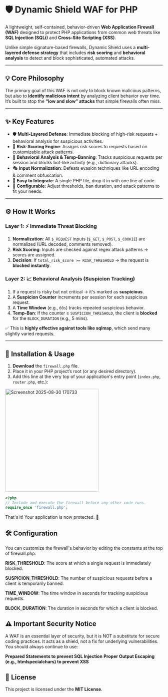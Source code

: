 # 🛡️ Dynamic Shield WAF for PHP

A lightweight, self-contained, behavior-driven **Web Application Firewall (WAF)** designed to protect PHP applications from common web threats like **SQL Injection (SQLi)** and **Cross-Site Scripting (XSS)**.

Unlike simple signature-based firewalls, Dynamic Shield uses a **multi-layered defense strategy** that includes **risk scoring** and **behavioral analysis** to detect and block sophisticated, automated attacks.

---

## 💡 Core Philosophy
The primary goal of this WAF is not only to block known malicious patterns, but also to **identify malicious intent** by analyzing client behavior over time.  
It’s built to stop the **“low and slow” attacks** that simple firewalls often miss.

---

## ✨ Key Features
- 🛡️ **Multi-Layered Defense**: Immediate blocking of high-risk requests + behavioral analysis for suspicious activities.  
- 💯 **Risk-Scoring Engine**: Assigns risk scores to requests based on customizable attack patterns.  
- 🤖 **Behavioral Analysis & Temp-Banning**: Tracks suspicious requests per session and blocks bot-like activity (e.g., dictionary attacks).  
- 🎭 **Input Normalization**: Defeats evasion techniques like URL encoding & comment obfuscation.  
- 🔌 **Easy to Integrate**: A single PHP file, drop it in with one line of code.  
- 🔧 **Configurable**: Adjust thresholds, ban duration, and attack patterns to fit your needs.  

---

## ⚙️ How It Works

### Layer 1: ⚡ Immediate Threat Blocking
1. **Normalization**: All `$_REQUEST` inputs (`$_GET`, `$_POST`, `$_COOKIE`) are normalized (URL decoded, comments removed).  
2. **Risk Scoring**: Inputs are checked against regex attack patterns → scores are assigned.  
3. **Decision**: If `total_risk_score >= RISK_THRESHOLD` → the request is **blocked instantly**.  

### Layer 2: 📈 Behavioral Analysis (Suspicion Tracking)
1. If a request is risky but not critical → it's marked as **suspicious**.  
2. A **Suspicion Counter** increments per session for each suspicious request.  
3. A **Time Window** (e.g., `60s`) tracks repeated suspicious behavior.  
4. **Temp-Ban**: If the counter ≥ `SUSPICION_THRESHOLD`, the client is **blocked** for the `BLOCK_DURATION` (e.g., 5 mins).  

✅ This is **highly effective against tools like sqlmap**, which send many slightly varied requests.  

---

## 🚀 Installation & Usage

1. **Download** the `firewall.php` file.  
2. Place it in your PHP project’s root (or any desired directory).  
3. Add this line at the very top of your application's entry point (`index.php`, `router.php`, etc.):
<img width="298" height="328" alt="Screenshot 2025-08-30 170733" src="https://github.com/user-attachments/assets/a198a627-3209-4646-ae2c-0b67bed48af7" />

```php
<?php
// Include and execute the firewall before any other code runs.
require_once 'firewall.php';
```
That's it! Your application is now protected. 🎉

## 🛠️ Configuration
You can customize the firewall's behavior by editing the constants at the top of firewall.php:

**RISK_THRESHOLD**: The score at which a single request is immediately blocked.

**SUSPICION_THRESHOLD**: The number of suspicious requests before a client is temporarily banned.

**TIME_WINDOW**: The time window in seconds for tracking suspicious requests.

**BLOCK_DURATION**: The duration in seconds for which a client is blocked.

## ⚠️ Important Security Notice
A WAF is an essential layer of security, but it is NOT a substitute for secure coding practices. It acts as a shield, not a fix for underlying vulnerabilities.
You should always continue to use:

**Prepared Statements to prevent SQL Injection**
**Proper Output Escaping (e.g., htmlspecialchars) to prevent XSS**

## 📜 License
This project is licensed under the **MIT License**.
